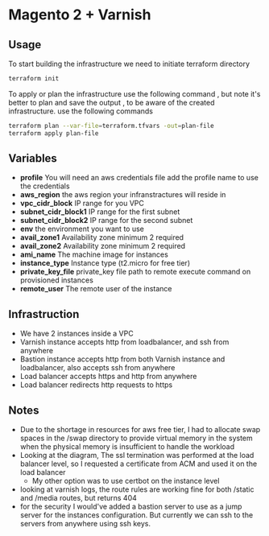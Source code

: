 # Magento 2 + Varnish
## Usage
To start building the infrastructure we need to initiate terraform directory
```bash
terraform init
```
To apply or plan the infrastructure use the following command , but note it's better to plan and save the output , to be aware of the created infrastructure. use the following commands
```bash
terraform plan --var-file=terraform.tfvars -out=plan-file
terraform apply plan-file
```

## Variables
- **profile**               You will need an aws credentials file add the profile name to use the credentials
- **aws_region**            the aws region your infranstractures will reside in  
- **vpc_cidr_block**        IP range for you VPC
- **subnet_cidr_block1**    IP range for the first subnet
- **subnet_cidr_block2**    IP range for the second subnet
- **env**                   the environment you want to use 
- **avail_zone1**           Availability zone minimum 2 required
- **avail_zone2**           Availability zone minimum 2 required
- **ami_name**              The machine image for instances
- **instance_type**         Instance type (t2.micro for free tier)
- **private_key_file**      private_key file path to remote execute command on provisioned instances 
- **remote_user**           The remote user of the instance 

## Infrastruction
- We have 2 instances inside a VPC
- Varnish instance accepts http from loadbalancer, and ssh from anywhere
- Bastion instance accepts http from both Varnish instance and loadbalancer, also accepts ssh from anywhere
- Load balancer accepts https and http from anywhere
- Load balancer redirects http requests to https

## Notes
- Due to the shortage in resources for aws free tier, I had to allocate swap spaces in the /swap directory to provide virtual memory in the system when the physical memory is insufficient to handle the workload
- Looking at the diagram, The ssl termination was performed at the load balancer level, so I requested a certificate from ACM and used it on the load balancer
  - My other option was to use certbot on the instance level
- looking at varnish logs, the route rules are working fine for both /static and /media routes, but returns 404
- for the security I would've added a bastion server to use as a jump server for the instances configuration. But currently we can ssh to the servers from anywhere using ssh keys.
 